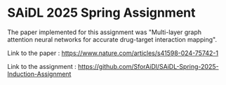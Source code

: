 # SAiDL 2025 Spring Assignment

The paper implemented for this assignment was "Multi-layer graph attention neural networks for accurate drug-target interaction mapping".

Link to the paper : https://www.nature.com/articles/s41598-024-75742-1


Link to the assignment : https://github.com/SforAiDl/SAiDL-Spring-2025-Induction-Assignment
